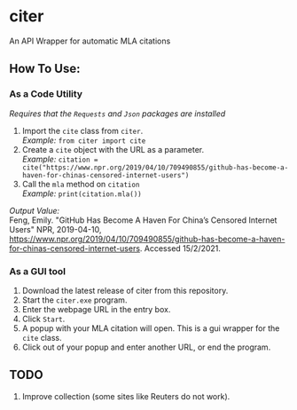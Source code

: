# citer
 An API Wrapper for automatic MLA citations

## How To Use:

### As a Code Utility
*Requires that the ``Requests`` and ``Json`` packages are installed*
1. Import the ``cite`` class from ``citer``. \
*Example:* ``from citer import cite``
2. Create a ``cite`` object with the URL as a parameter. \
*Example:* ``citation = cite("https://www.npr.org/2019/04/10/709490855/github-has-become-a-haven-for-chinas-censored-internet-users")``
3. Call the ``mla`` method on ``citation`` \
*Example:* ``print(citation.mla())``

*Output Value:* \
Feng, Emily. "GitHub Has Become A Haven For China’s Censored Internet Users" NPR, 2019-04-10, https://www.npr.org/2019/04/10/709490855/github-has-become-a-haven-for-chinas-censored-internet-users. Accessed 15/2/2021.

### As a GUI tool

1. Download the latest release of citer from this repository.
2. Start the ``citer.exe`` program.
3. Enter the webpage URL in the entry box.
4. Click ``Start``.
5. A popup with your MLA citation will open. This is a gui wrapper for the ``cite`` class.
6. Click out of your popup and enter another URL, or end the program.

## TODO
1. Improve collection (some sites like Reuters do not work).